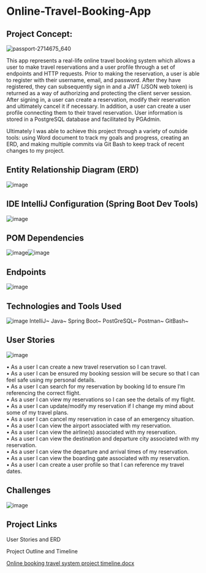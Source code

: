 # Online-Travel-Booking-App
## Project Concept:

![passport-2714675_640](https://user-images.githubusercontent.com/94870846/152490274-15546bcf-cf8a-454a-b6e1-373370af1cbe.jpg)

This app represents a real-life online travel booking system which allows a user to make travel reservations and a user profile through a set of endpoints and HTTP requests. Prior to making the reservation, a user is able to register with their username, email, and password.  After they have registered, they can subsequently sign in and a JWT (JSON web token) is returned as a way of authorizing and protecting the client server session. After signing in, a user can create a reservation, modify their reservation and ultimately cancel it if necessary.  In addition, a user can create a user profile connecting them to their travel reservation.  User information is stored in a PostgreSQL database and facilitated by PGAdmin.  

Ultimately I was able to achieve this project through a variety of outside tools: using Word document to track my goals and progress, creating an ERD, and making multiple commits via Git Bash to keep track of recent changes to my project.

## Entity Relationship Diagram (ERD)

![image](https://user-images.githubusercontent.com/94870846/152490521-48faabdd-4f3b-4799-afd7-7f6fd64376df.png)

## IDE IntelliJ Configuration (Spring Boot Dev Tools)

![image](https://user-images.githubusercontent.com/94870846/152491284-2918e2e0-33c6-4dc7-bdae-f33edebd4e5c.png)

## POM Dependencies

![image](https://user-images.githubusercontent.com/94870846/152493122-c6563368-462a-4bfa-aff1-8517cff00ab5.png)![image](https://user-images.githubusercontent.com/94870846/152492518-c14b4795-4e6c-427c-9920-a14c270468e5.png)

## Endpoints

![image](https://user-images.githubusercontent.com/94870846/152493185-f16ea30b-9139-4959-aad6-c937600c4a42.png)

## Technologies and Tools Used

![image](https://user-images.githubusercontent.com/94870846/152493640-cd82f4c2-7a41-4007-9799-7237cdcf60cb.png)
IntelliJ~
Java~
Spring Boot~
PostGreSQL~
Postman~
GitBash~

## User Stories

![image](https://user-images.githubusercontent.com/94870846/152494729-699a44be-502e-4648-88b4-107e2e80002e.png)

•	As a user I can create a new travel reservation so I can travel. <br />
•	As a user I can be ensured my booking session will be secure so that I can feel safe using my personal details.  <br />
•	As a user I can search for my reservation by booking Id to ensure I’m referencing the correct flight.  <br />
•	As a user I can view my reservations so I can see the details of my flight.  <br />
•	As a user I can update/modify my reservation if I change my mind about some of my travel plans.  <br />
•	As a user I can cancel my reservation in case of an emergency situation.  <br />
•	As a user I can view the airport associated with my reservation.  <br />
•	As a user I can view the airline(s) associated with my reservation.  <br />
•	As a user I can view the destination and departure city associated with my reservation.  <br />
•	As a user I can view the departure and arrival times of my reservation.  <br />
•	As a user I can view the boarding gate associated with my reservation. <br />
•	As a user I can create a user profile so that I can reference my travel dates. <br />

## Challenges

![image](https://user-images.githubusercontent.com/94870846/152495215-90a3a232-2105-42fd-9a70-9d169a3ca08e.png)


## Project Links

User Stories and ERD

Project Outline and Timeline <br />

[Online booking travel system project timeline.docx](https://github.com/tonity2021/Unit-2-Java-Project/files/8001176/Online.booking.travel.system.project.timeline.docx)





